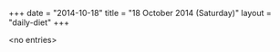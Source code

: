 +++
date = "2014-10-18"
title = "18 October 2014 (Saturday)"
layout = "daily-diet"
+++

\<no entries\>